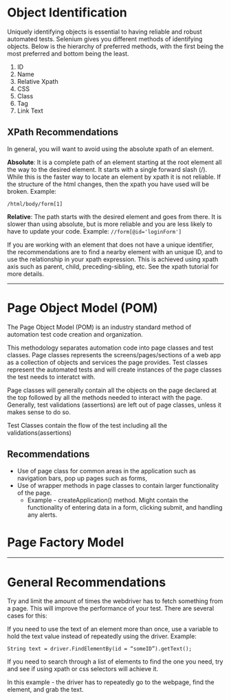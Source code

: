 # Object Identification #
Uniquely identifying objects is essential to having reliable and robust automated tests.  Selenium gives you different methods of identifying objects.  Below is the hierarchy of preferred methods, with the first being the most preferred and bottom being the least.  

 1. ID
 2. Name
 3. Relative Xpath
 4. CSS
 5. Class
 6. Tag
 7. Link Text
 
## XPath Recommendations ##
 
In general, you will want to avoid using the absolute xpath of an element.
 
**Absolute**: It is a complete path of an element starting at the root element all the way to the desired element.  It starts with a single forward slash (/).  While this is the faster way to locate an element by xpath it is not reliable.  If the structure of the html changes, then the xpath you have used will be broken.  Example:

```/html/body/form[1]```

**Relative**: The path starts with the desired element and goes from there.  It is slower than using absolute, but is more reliable and you are less likely to have to update your code.  Example:
```//form[@id='loginForm']```

If you are working with an element that does not have a unique identifier, the recommendations are to find a nearby element with an unique ID, and to use the relationship in your xpath expression.  This is achieved using xpath axis such as parent, child, preceding-sibling, etc.  See the xpath tutorial for more details.  

----------

# Page Object Model (POM) #

The Page Object Model (POM) is an industry standard method of automation test code creation and organization.  

This methodology separates automation code into page classes and test classes.  Page classes represents the screens/pages/sections of a web app as a collection of objects and services the page provides.  Test classes represent the automated tests and will create instances of the page classes the test needs to interatct with.  

Page classes will generally contain all the objects on the page declared at the top followed by all the methods needed to interact with the page.  Generally, test validations (assertions) are left out of page classes, unless it makes sense to do so.  

Test Classes contain the flow of the test including all the validations(assertions)

## Recommendations ##

 - Use of page class for common areas in the application such as navigation bars, pop up pages such as forms, 
 - Use of wrapper methods in page classes to contain larger functionality of the page.  
	 - Example - createApplication() method.  Might contain the functionality of entering data in a form, clicking submit, and handling any alerts.  
	 
# Page Factory Model #
	 
----------

# General Recommendations #

Try and limit the amount of times the webdriver has to fetch something from a page.  This will improve the performance of your test.  There are several cases for this:

If you need to use the text of an element more than once, use a variable to hold the text value instead of repeatedly using the driver.  Example:

```String text = driver.FindElementBy(id = “someID”).getText();```

If you need to search through a list of elements to find the one you need, try and see if using xpath or css selectors will achieve it.  

In this example - the driver has to repeatedly go to the webpage, find the element, and grab the text. 
